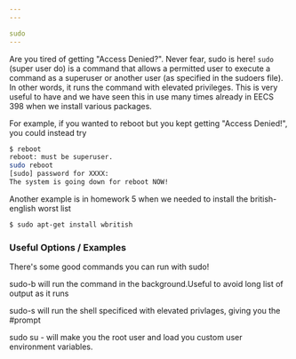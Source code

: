 ```yaml
---
---

sudo
---
```


Are you tired of getting "Access Denied?". Never fear, sudo is here!
`sudo` (super user do) is a command that allows a permitted user to execute a command as a superuser or another user (as specified in the sudoers file). In other words, it runs the command with elevated privileges. This is very useful to have and we have seen this in use many times already in EECS 398 when we install various packages.

For example, if you wanted to reboot but you kept getting "Access Denied!", you could instead try


~~~ bash
$ reboot
reboot: must be superuser.
sudo reboot
[sudo] password for XXXX:
The system is going down for reboot NOW!
~~~

Another example is in homework 5 when we needed to install the british-english worst list

~~~ bash
$ sudo apt-get install wbritish
~~~

### Useful Options / Examples
There's some good commands you can run with sudo!

sudo-b will run the command in the background.Useful to avoid long list of output as it runs

sudo-s will run the shell specificed with elevated privlages, giving you the #prompt

sudo su - will make you the root user and load you custom user environment variables.

<!--more-->




